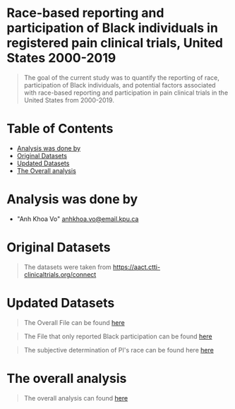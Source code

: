 # Race-based reporting and participation of Black individuals in registered pain clinical trials, United States 2000-2019


> The goal of the current study was to quantify the reporting of race, participation of Black individuals, and potential factors associated with race-based reporting and participation in pain clinical trials in the United States from 2000-2019. 

# Table of Contents
* [Analysis was done by](#team-members)
* [Original Datasets](#original-datasets)
* [Updated Datasets](#updated-datasets)
* [The Overall analysis](#analysis)


# <a name="team-members"></a>Analysis was done by 
* "Anh Khoa Vo" <anhkhoa.vo@email.kpu.ca>

# <a name="original-datasets"></a>Original Datasets 
> The datasets were taken from https://aact.ctti-clinicaltrials.org/connect

# <a name="updated-datasets"></a>Updated Datasets 
> The Overall File can be found [here](https://github.com/AnhKhoaVo/Race_in_Pain_Clinical_Trials/blob/master/All_pain_master_file.csv)

> The File that only reported Black participation can be found [here](https://github.com/AnhKhoaVo/Race_in_Pain_Clinical_Trials/blob/master/Pain_w_Black.csv)

> The subjective determination of PI's race can be found here [here](https://github.com/AnhKhoaVo/Race_in_Pain_Clinical_Trials/blob/master/pain_investigators.xlsx)

# <a name="analysis"></a>The overall analysis
> The overall analysis can found [here](https://github.com/AnhKhoaVo/Race_in_Pain_Clinical_Trials/blob/master/Clean_Analysis.R) 


